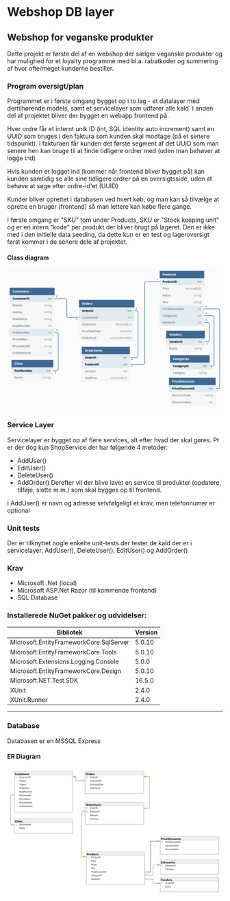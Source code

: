 # Webshop DB layer

## Webshop for veganske produkter
Dette projekt er første del af en webshop der sælger veganske produkter og har mulighed for et loyalty programme med bl.a. rabatkoder og summering af hvor ofte/meget kunderne bestiller.

### Program oversigt/plan
Programmet er i første omgang bygget op i to lag - et datalayer med dertilhørende models, samt et servicelayer som udfører alle kald.
I anden del af projektet bliver der bygget en webapp frontend på.

Hver ordre får et internt unik ID (int, SQL identity auto increment) samt en UUID som bruges i den faktura som kunden skal modtage (på et senere tidspunkt). I fakturaen får kunden det første segment af det UUID som man senere hen kan bruge til at finde tidligere ordrer med (uden man behøver at logge ind)

Hvis kunden er logget ind (kommer når frontend bliver bygget på) kan kunden samtidig se alle sine tidligere ordrer på en oversigtsside, uden at behøve at søge efter ordre-id'et (UUID)

Kunder bliver oprettet i databasen ved hvert køb, og man kan så tilvælge at oprette en bruger (frontend) så man lettere kan købe flere gange. 

I første omgang er "SKU" tom under Products, SKU er "Stock keeping unit" og er en intern "kode" per produkt der bliver brugt på lageret. Den er ikke med i den initielle data seeding, da dette kun er en test og lageroversigt først kommer i de senere dele af projektet.

#### Class diagram
![ER diagram over klasser](https://github.com/Thoroughbreed/H3-Webshop/blob/feature/Webshop_Class_Diagram.png?raw=true)

### Service Layer
Servicelayer er bygget op af flere services, alt efter hvad der skal gøres. 
Pt er der dog kun ShopService der har følgende 4 metoder:
- AddUser()
- EditUser()
- DeleteUser()
- AddOrder()
Derefter vil der blive lavet en service til produkter (opdatere, tilføje, slette m.m.) som skal bygges op til frontend.

I AddUser() er navn og adresse selvfølgeligt et krav, men telefonnumer er optional

### Unit tests
Der er tilknyttet nogle enkelte unit-tests der tester de kald der er i servicelayer, AddUser(), DeleteUser(), EditUser() og AddOrder()

### Krav
- Microsoft .Net (local)
- Microsoft ASP.Net Razor (til kommende frontend)
- SQL Database

### Installerede NuGet pakker og udvidelser:
|Bibliotek|Version|
|-|-|
|Microsoft.EntityFrameworkCore.SqlServer|5.0.10|
|Microsoft.EntityFrameworkCore.Tools|5.0.10|
|Microsoft.Extensions.Logging.Console|5.0.0|
|Microsoft.EntityFrameworkCore.Design|5.0.10|
|Microsoft.NET.Test.SDK|16.5.0|
|XUnit|2.4.0|
|XUnit.Runner|2.4.0|
---
### Database
Databasen er en MSSQL Express
#### ER Diagram
![ER diagram over databasen](https://github.com/Thoroughbreed/H3-Webshop/blob/feature/ER%20Diagram%20WebShop.png?raw=true)
